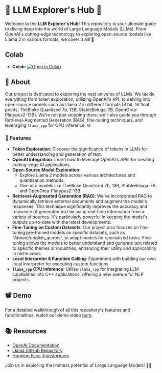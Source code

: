 # 🚀 LLM Explorer's Hub 🌌

Welcome to the **LLM Explorer's Hub**! This repository is your ultimate guide to diving deep into the world of Large Language Models (LLMs). From OpenAI's cutting-edge technology to exploring open-source models like Llama 2 in various formats, we cover it all! 🎉

## Colab
- **Colab:** [![Open In Colab](https://colab.research.google.com/assets/colab-badge.svg)](https://colab.research.google.com/github/Aagam0812/Deep_Learning/blob/main/Assignment%202/CMPE258_Assigment2_LLM.ipynb)

## 📜 About

Our project is dedicated to exploring the vast universe of LLMs. We tackle everything from token exploration, utilizing OpenAI's API, to delving into open-source models such as Llama 2 in different formats (8 bit, 16 float points, TheBloke Quantized 7b, 13B, StableBeluga-7B, OpenOrca-Platypus2-13B). We're not just stopping there; we'll also guide you through Retrieval-Augmented Generation (RAG), fine-tuning techniques, and leveraging `llama_cpp` for CPU inference. 🌐

### 🌟 Features

- **Token Exploration**: Discover the significance of tokens in LLMs for better understanding and generation of text.
- **OpenAI Integration**: Learn how to leverage OpenAI's APIs for creating cutting-edge AI applications.
- **Open-Source Model Exploration**:
  - Explore Llama 2 models across various architectures and quantization methods.
  - Dive into models like TheBloke Quantized 7b, 13B, StableBeluga-7B, and OpenOrca-Platypus2-13B.
- **Retrieval-Augmented Generation (RAG)**: We've incorporated RAG to dynamically retrieve external documents and augment the model's responses. This technique significantly improves the accuracy and relevance of generated text by using real-time information from a variety of sources. It's particularly powerful in keeping the model's outputs up-to-date with the latest developments.
- **Fine-Tuning on Custom Datasets**: Our project also focuses on fine-tuning pre-trained models on specific datasets, such as "Abirate/english_quotes", to adapt models for specialized tasks. Fine-tuning allows the models to better understand and generate text related to specific themes or industries, enhancing their utility and applicability in niche areas.
- **Local Interpreter & Function Calling**: Experiment with building our own local interpreter for executing custom functions.
- **`llama_cpp` CPU Inference**: Utilize `llama_cpp` for integrating LLM capabilities into C++ applications, offering a new avenue for NLP projects.

## 📽️ Demo

For a detailed walkthrough of all this repository's features and functionalities, watch our demo video [here](https://drive.google.com/drive/folders/1-RRSZvc7yZLIhhSfTCj08vEMg2faX-cS?usp=sharing).

## 📚 Resources

- [OpenAI Documentation](https://openai.com/api/)
- [Llama GitHub Repository](https://github.com/EleutherAI)
- [Hugging Face Transformers](https://github.com/huggingface/transformers)

Join us in exploring the limitless potential of Large Language Models! 🚀🌟
